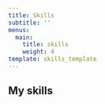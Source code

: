 ```yaml
---
title: Skills
subtitle: ''
menus:
  main:
    title: skills
    weight: 4
template: skills_template
---
```

## My skills
